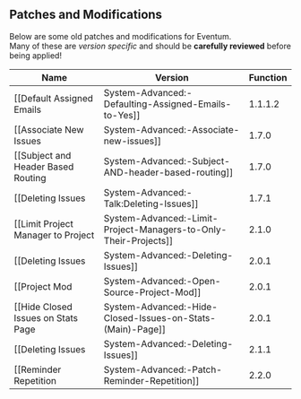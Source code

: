 ## Patches and Modifications

Below are some old patches and modifications for Eventum.  
Many of these are _version specific_ and should be **carefully reviewed** before being applied!

| Name  | Version | Function |
| ------------- | ------------- | ------------- |
| [[Default Assigned Emails|System-Advanced:-Defaulting-Assigned-Emails-to-Yes]] | 1.1.1.2  | Fix Assigned E-Mail |
| [[Associate New Issues|System-Advanced:-Associate-new-issues]]  | 1.7.0 | Associate incoming emails only with new issues  | 
| [[Subject and Header Based Routing|System-Advanced:-Subject-AND-header-based-routing]] | 1.7.0 | Disables header based routing, when Subject based routing is enabled |
| [[Deleting Issues|System-Advanced:-Talk:Deleting-Issues]] | 1.7.1 | Permanently Delete Issue |
| [[Limit Project Manager to Project|System-Advanced:-Limit-Project-Managers-to-Only-Their-Projects]] | 2.1.0 | Limit Manager to Specific Project |
| [[Deleting Issues|System-Advanced:-Deleting-Issues]] | 2.0.1 | Permanently Delete Issue |
| [[Project Mod|System-Advanced:-Open-Source-Project-Mod]] | 2.0.1 | Anonymous (non-registered) User Access |
| [[Hide Closed Issues on Stats Page|System-Advanced:-Hide-Closed-Issues-on-Stats-(Main)-Page]] | 2.0.1 | Hide Closed Issues in Report |
| [[Deleting Issues|System-Advanced:-Deleting-Issues]] | 2.1.1 | Permanently Delete Issue |
| [[Reminder Repetition|System-Advanced:-Patch-Reminder-Repetition]] | 2.2.0 | Increase E-Mail Reminders |